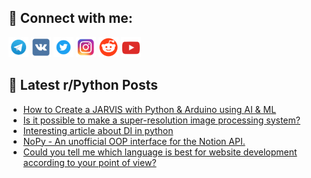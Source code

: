 ## 🔎 Connect with me:
[<img src="https://github.com/bullbesh/bullbesh/blob/main/images/Telegram.png" width="32" height="32" />](https://t.me/bullbesh)
[<img src="https://github.com/bullbesh/bullbesh/blob/main/images/VK.png" width="32" height="32" />](https://vk.com/bullbesh)
[<img src="https://github.com/bullbesh/bullbesh/blob/main/images/Twitter.png" width="32" height="32" />](https://twitter.com/bullbesh1)
[<img src="https://github.com/bullbesh/bullbesh/blob/main/images/Instagram.png" width="32" height="32" />](https://www.instagram.com/bullbesh)
[<img src="https://github.com/bullbesh/bullbesh/blob/main/images/Reddit.png" width="32" height="32" />](https://www.reddit.com/user/bullbesh)
[<img src="https://github.com/bullbesh/bullbesh/blob/main/images/YouTube.png" width="32" height="32" />](https://www.youtube.com/channel/UCtfjRs6uzgq5mfm8S06WTcg)

## 📕 Latest r/Python Posts
<!-- BLOG-POST-LIST:START -->
- [How to Create a JARVIS with Python &amp; Arduino using AI &amp; ML](https://www.reddit.com/r/Python/comments/zvloek/how_to_create_a_jarvis_with_python_arduino_using/)
- [Is it possible to make a super-resolution image processing system?](https://www.reddit.com/r/Python/comments/zvlkcs/is_it_possible_to_make_a_superresolution_image/)
- [Interesting article about DI in python](https://www.reddit.com/r/Python/comments/zvl87q/interesting_article_about_di_in_python/)
- [NoPy - An unofficial OOP interface for the Notion API.](https://www.reddit.com/r/Python/comments/zvk5cc/nopy_an_unofficial_oop_interface_for_the_notion/)
- [Could you tell me which language is best for website development according to your point of view?](https://www.reddit.com/r/Python/comments/zvjwxp/could_you_tell_me_which_language_is_best_for/)
<!-- BLOG-POST-LIST:END -->
